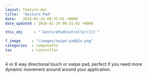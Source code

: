 ```yaml
---
layout: feature-doc
title:  "Gesture Pad"
date:   2016-02-24 00:31:01 +0000
date_updated : 2016-01-24 00:31:02 +0000

this_obj     : "`GesturePadController({})`"

f_image     : "/images/swipe-pad@2x.png"
categories  : components
tax         : controller
---
```

4 or 8 way directional touch or swipe pad, perfect if you need more dynamic movement around around your application.
<!--more-->
<!--
![alt text]( {{ page.f_image }} "{{ page.title }}")

### HTML markup
Elements with an attribute of `data-cwc-controller=“gesture-pad"` applied to them will be treated as a {{ page.title }} component by the **cwc** object.

Add a the **cwc** style to your {{ page.title }} with the `.cwc-style` class.

{% highlight html linenos %}
<section class="cwc-style"  data-cwc-controller="gesture-pad" >
  <span></span>
</section>
{% endhighlight %}

### JavaScript Declaration
`cwc.ControllerMaster({})` must be included and the {{ page.this_obj }} has to be initiated after the DOM has finished loading.

{% highlight javascript linenos %}
/*------------------------------------------------------
* @object - CWC Main ControllerMaster Object
* @info   - initiate CWC ControllerMaster Object
*/
ControllerMaster = new cwc.ControllerMaster({
})

window.onload = function() {
    /*------------------------------------------------------I
    * @Object GesturePadController
    * Main GesturePadController object
    */
    GesturePad = new cwc.GesturePadController({
    });
};
{% endhighlight %}



[comment]: <> (--------------------------------------------------------------------------------------------------------)

## {{ page.title }} Instructions
Additional settings can be added to each {{ page.title }} through the use of the `data-cwc-instructions` data attribute to support more sophisticated features.

| Instructions  | Types   | Descriptions                                                   |
| ------------- | ------- | --------------                                                 |
| movement-type | Sting   | How you want your users to intract with the {{ page.title }}.  |
| on-movement   | Hook    | Prvideo the name of the hook you wish to run when moving.      |

{% highlight html linenos %}
<div data-cwc-controller="gesture-pad" data-cwc-instructions='{ "movement-type" : "pan", "on-movement " : "hook-cunstom-hook" }' ></div>
{% endhighlight %}



[comment]: <> (--------------------------------------------------------------------------------------------------------)

## Movement type
You can change the way the user interacts with the {{ page.title }} by setting the `movement-type` property within the data instructions attribute.

| Instruction   | Type    | Value             |
| ------------- | ------- | --------------    |
| movement-type | Sting   | `pan` or `touch`  |

#### **Pan**
Recognised when the pointer is down and moved in the allowed direction.

#### **Swipe**
Recognised when the pointer is down and moved has finded.

#### HTML
{% highlight html linenos %}
<div data-cwc-controller="gesture-pad"
     data-cwc-instructions='{"movement-type" : "pan"}' >
     <span></span>
</div>

<div data-cwc-controller="gesture-pad"
     data-cwc-instructions='{"movement-type" : "swipe"}' >
     <span></span>
</div>
{% endhighlight %}



[comment]: <> (--------------------------------------------------------------------------------------------------------)

## On move
You can spesify a callback function to be called for when the component is moving. By providing a Hook for the on `on-move` parameter.

| Instruction | Type    | Value                                            |
| ----------- | ------- | --------------                                   |
| on-move     | Hook    | `d-hook:cwc:navgroup-action`, `d-hook:`, `hook:` |

#### HTML
{% highlight html linenos %}
<section data-cwc-controller="gesture-pad"
  data-cwc-instructions='{ "movement-type" : "swipe", "on-move" : "d-hook:cwc:navgroup-action"  }' >
  <span></span>
</section>

<section data-cwc-controller="gesture-pad"
  data-cwc-instructions='{ "movement-type" : "swipe", "on-move" : "d-hook:custom-hook"  }' >
  <span></span>
</section>
{% endhighlight %}

>When the hook is invoked by the `on-move` method of the {{ page.title }} feedback information is passed back into that hooks method. Feedback information can be found here [controller-feedback-data]({% post_url 2016-02-24-ControllerFeedbackData %})



[comment]: <> (--------------------------------------------------------------------------------------------------------)

## Usfell snippets
Below are some code snippets you may find useful to used within your application.

### Creating a Gesture Pad
The following code snippet shows a how to use the {{ page.title }} with the Navgroup component.

#### JavaScript
{% highlight javascript linenos %}
/*------------------------------------------------------
* @object - CWC Main Hooks Object
* @info   - initiate CWC Hooks Object
*/
Hooks = new cwc.Hooks({
});

Hooks.set_hook( {
  hook_name : 'custom-hook',
  method    : function( feedback ) { console.log( feedback )  }
});

/*------------------------------------------------------
* @object - CWC Main ControllerMaster Object
* @info   - initiate CWC ControllerMaster Object
*/
ControllerMaster = new cwc.ControllerMaster({
});

window.onload = function() {
    /*------------------------------------------------------
    * @Object GesturePadController
    * Main GesturePadController object
    */
    GesturePad = new cwc.GesturePadController({
    });
};
{% endhighlight %}

#### HTML
{% highlight html linenos %}
<section class="gesture-pad-01 cwc-style"  data-cwc-controller="gesture-pad"
  data-cwc-instructions='{ "movement-type" : "pan", "on-move" : "hook:custom-hook"  }' >
  <span></span>
</section>

<section class="gesture-pad-02 cwc-style"  data-cwc-controller="gesture-pad"
  data-cwc-instructions='{ "movement-type" : "pan", "on-move" : "d-hook:custom-hook"  }' >
  <span></span>
</section>
{% endhighlight %} -->